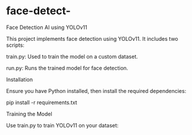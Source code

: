 # face-detect-
Face Detection AI using YOLOv11

This project implements face detection using YOLOv11. It includes two scripts:

train.py: Used to train the model on a custom dataset.

run.py: Runs the trained model for face detection.

Installation

Ensure you have Python installed, then install the required dependencies:

pip install -r requirements.txt

Training the Model

Use train.py to train YOLOv11 on your dataset:
